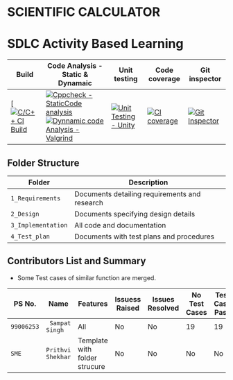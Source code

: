 # SCIENTIFIC CALCULATOR 
# SDLC Activity Based Learning

| Build | Code Analysis - Static & Dynamaic                                  | Unit testing |Code coverage |Git inspector | 
|-------------|--------------------------------------------------------------|------------|-------------|----------------|
|[[![C/C++ CI Build](https://github.com/dss1997/Mini-Project-/actions/workflows/c-cpp.yml/badge.svg)](https://github.com/dss1997/Mini-Project-/actions/workflows/c-cpp.yml)|[![Cppcheck - StaticCode analysis](https://github.com/Hanumanth-Reddy/ltts-miniproject/actions/workflows/cppckeck.yml/badge.svg)](https://github.com/Hanumanth-Reddy/ltts-miniproject/actions/workflows/cppckeck.yml)[![Dynnamic code Analysis - Valgrind](https://github.com/Hanumanth-Reddy/ltts-miniproject/actions/workflows/valgrind.yml/badge.svg)](https://github.com/Hanumanth-Reddy/ltts-miniproject/actions/workflows/valgrind.yml)|[![Unit Testing - Unity](https://github.com/Hanumanth-Reddy/ltts-miniproject/actions/workflows/unity.yml/badge.svg)](https://github.com/Hanumanth-Reddy/ltts-miniproject/actions/workflows/unity.yml)|[![CI coverage](https://github.com/Hanumanth-Reddy/ltts-miniproject/actions/workflows/ci%20coverage.yml/badge.svg)](https://github.com/Hanumanth-Reddy/ltts-miniproject/actions/workflows/ci%20coverage.yml)|[![Git Inspector](https://github.com/Hanumanth-Reddy/ltts-miniproject/actions/workflows/gitispector.yml/badge.svg)](https://github.com/Hanumanth-Reddy/ltts-miniproject/actions/workflows/gitispector.yml)


## Folder Structure

Folder             | Description
-------------------| -----------------------------------------
`1_Requirements`   | Documents detailing requirements and research
`2_Design`         | Documents specifying design details
`3_Implementation` | All code and documentation
`4_Test_plan`      | Documents with test plans and procedures

## Contributors List and Summary

 - Some Test cases of similar function are merged.

PS No. |  Name   |    Features    | Issuess Raised |Issues Resolved|No Test Cases|Test Case Pass
-------|---------|----------------|----------------|---------------|-------------|--------------
`99006253` | ` Sampat Singh`| All |  No     |  No   | 19  |19    
  `SME`  | `Prithvi Shekhar` | Template with folder strucure | No     |  No   | No   |No     

